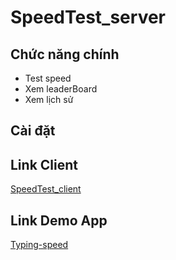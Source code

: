 # SpeedTest_server
## Chức năng chính
* Test speed
* Xem leaderBoard
* Xem lịch sử
## Cài đặt
## Link Client
[SpeedTest_client](https://github.com/duongvanthien2209/SpeedTest_client)
## Link Demo App
[Typing-speed](http://typing-speed.surge.sh)
